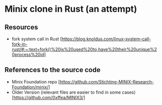 # Minix clone in Rust (an attempt)

## Resources

- fork system call in Rust [https://blog.knoldus.com/linux-system-call-fork-in-rust/#:~:text=fork()%20is%20used%20to,have%20their%20unique%20process%20id]

## References to the source code

- Minix Foundation repo [https://github.com/Stichting-MINIX-Research-Foundation/minix/]
- Older Version (relevant files are easier to find in some cases) [https://github.com/0xffea/MINIX3/]
